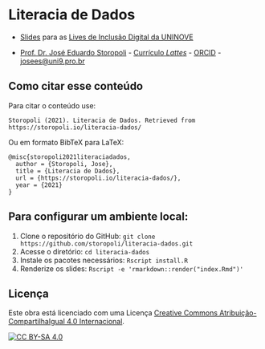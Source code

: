 Literacia de Dados
================

-   [Slides](https://storopoli.io/literacia-dados/) para as [Lives de
    Inclusão Digital da UNINOVE](https://youtu.be)

-   [Prof. Dr. José Eduardo Storopoli](https://storopoli.io) -
    [Currículo *Lattes*](http://lattes.cnpq.br/2281909649311607) -
    [ORCID](https://orcid.org/0000-0002-0559-5176) -
    <josees@uni9.pro.br>

## Como citar esse conteúdo

Para citar o conteúdo use:

    Storopoli (2021). Literacia de Dados. Retrieved from https://storopoli.io/literacia-dados/

Ou em formato BibTeX para LaTeX:

    @misc{storopoli2021literaciadados,
      author = {Storopoli, Jose},
      title = {Literacia de Dados},
      url = {https://storopoli.io/literacia-dados/},
      year = {2021}
    }

## Para configurar um ambiente local:

1.  Clone o repositório do GitHub:
    `git clone https://github.com/storopoli/literacia-dados.git`
2.  Acesse o diretório: `cd literacia-dados`
3.  Instale os pacotes necessários: `Rscript install.R`
4.  Renderize os slides: `Rscript -e 'rmarkdown::render("index.Rmd")'`

## Licença

Este obra está licenciado com uma Licença [Creative Commons
Atribuição-CompartilhaIgual 4.0
Internacional](http://creativecommons.org/licenses/by-sa/4.0/).

[![CC BY-SA
4.0](https://licensebuttons.net/l/by-sa/4.0/88x31.png)](http://creativecommons.org/licenses/by-sa/4.0/)
